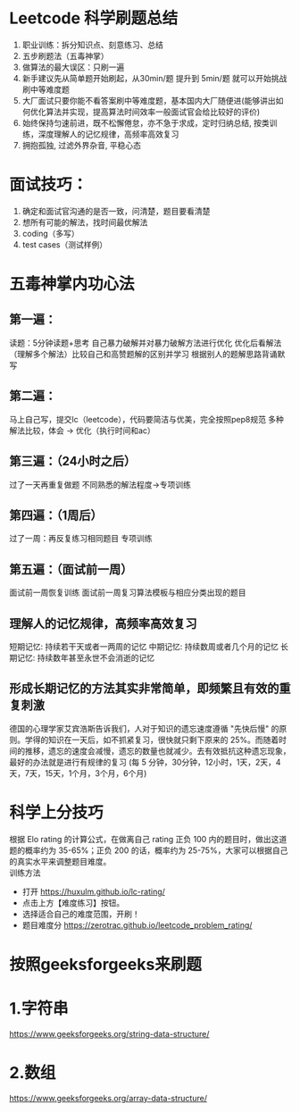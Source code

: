 # Leetcode 科学刷题总结
1. 职业训练：拆分知识点、刻意练习、总结
2. 五步刷题法（五毒神掌）
3. 做算法的最大误区：只刷一遍
4. 新手建议先从简单题开始刷起，从30min/题 提升到 5min/题 就可以开始挑战刷中等难度题
5. 大厂面试只要你能不看答案刷中等难度题，基本国内大厂随便进(能够讲出如何优化算法并实现，提高算法时间效率一般面试官会给比较好的评价)
6. 始终保持匀速前进，既不松懈倦怠，亦不急于求成，定时归纳总结, 按类训练，深度理解人的记忆规律，高频率高效复习
7. 拥抱孤独, 过滤外界杂音, 平稳心态
# 面试技巧：
1. 确定和面试官沟通的是否一致，问清楚，题目要看清楚
2. 想所有可能的解法，找时间最优解法
3. coding（多写）
4. test cases（测试样例）
# 五毒神掌内功心法
## 第一遍：
读题：5分钟读题+思考
自己暴力破解并对暴力破解方法进行优化
优化后看解法（理解多个解法）比较自己和高赞题解的区别并学习
根据别人的题解思路背诵默写
## 第二遍：
马上自己写，提交lc（leetcode），代码要简洁与优美，完全按照pep8规范
多种解法比较，体会 -> 优化（执行时间和ac）
## 第三遍：（24小时之后）
过了一天再重复做题
不同熟悉的解法程度->专项训练
## 第四遍：（1周后）
过了一周：再反复练习相同题目
专项训练
## 第五遍：（面试前一周）
面试前一周恢复训练
面试前一周复习算法模板与相应分类出现的题目
## 理解人的记忆规律，高频率高效复习
短期记忆: 持续若干天或者一两周的记忆
中期记忆: 持续数周或者几个月的记忆
长期记忆: 持续数年甚至永世不会消逝的记忆
## 形成长期记忆的方法其实非常简单，即频繁且有效的重复刺激
德国的心理学家艾宾浩斯告诉我们，人对于知识的遗忘速度遵循 "先快后慢" 的原则。学得的知识在一天后，如不抓紧复习，很快就只剩下原来的 25%。而随着时间的推移，遗忘的速度会减慢，遗忘的数量也就减少。去有效抵抗这种遗忘现象，最好的办法就是进行有规律的复习 (每 5 分钟，30分钟，12小时，1天，2天，4天，7天，15天，1个月，3个月，6个月)

# 科学上分技巧
根据 Elo rating 的计算公式，在做离自己 rating 正负 100 内的题目时，做出这道题的概率约为 35-65%；正负 200 的话，概率约为 25-75%，大家可以根据自己的真实水平来调整题目难度。  
训练方法
- 打开 https://huxulm.github.io/lc-rating/
- 点击上方【难度练习】按钮。
- 选择适合自己的难度范围，开刷！
- 题目难度分 https://zerotrac.github.io/leetcode_problem_rating/ 

# 按照geeksforgeeks来刷题
# 1.字符串  
https://www.geeksforgeeks.org/string-data-structure/
# 2.数组  
https://www.geeksforgeeks.org/array-data-structure/
